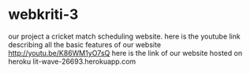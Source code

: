 # webkriti-3
our project  a cricket match scheduling website.
here is the youtube link describing all the basic features of our website
http://youtu.be/K86WM1yO7sQ
here is the link of our website hosted on heroku
lit-wave-26693.herokuapp.com

